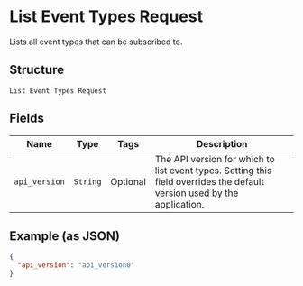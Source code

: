 
# List Event Types Request

Lists all event types that can be subscribed to.

## Structure

`List Event Types Request`

## Fields

| Name | Type | Tags | Description |
|  --- | --- | --- | --- |
| `api_version` | `String` | Optional | The API version for which to list event types. Setting this field overrides the default version used by the application. |

## Example (as JSON)

```json
{
  "api_version": "api_version0"
}
```


